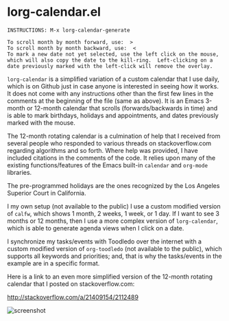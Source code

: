 lorg-calendar.el
================

    INSTRUCTIONS: M-x lorg-calendar-generate

    To scroll month by month forward, use:  >
    To scroll month by month backward, use:  <
    To mark a new date not yet selected, use the left click on the mouse, which will also copy the date to the kill-ring.  Left-clicking on a date previously marked with the left-click will remove the overlay.

`lorg-calendar` is a simplified variation of a custom calendar that I use daily, which is on Github just in case anyone is interested in seeing how it works.  It does not come with any instructions other than the first few lines in the comments at the beginning of the file (same as above).  It is an Emacs 3-month or 12-month calendar that scrolls (forwards/backwards in time) and is able to mark birthdays, holidays and appointments, and dates previously marked with the mouse.

The 12-month rotating calendar is a culmination of help that I received from several people who responded to various threads on stackoverflow.com regarding algorithms and so forth.  Where help was provided, I have included citations in the comments of the code.  It relies upon many of the existing functions/features of the Emacs built-in `calendar` and `org-mode` libraries.

The pre-programmed holidays are the ones recognized by the Los Angeles Superior Court in California.

I my own setup (not available to the public) I use a custom modified version of `calfw`, which shows 1 month, 2 weeks, 1 week, or 1 day.  If I want to see 3 months or 12 months, then I use a more complex version of `lorg-calendar`, which is able to generate agenda views when I click on a date.

I synchronize my tasks/events with Toodledo over the internet with a custom modified version of `org-toodledo` (not available to the public), which supports all keywords and priorities; and, that is why the tasks/events in the example are in a specific format.

Here is a link to an even more simplified version of the 12-month rotating calendar that I posted on stackoverflow.com:

http://stackoverflow.com/a/21409154/2112489

![screenshot](http://www.lawlist.com/images/calendar_example.png)